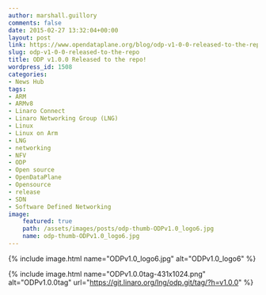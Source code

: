 ```yaml
---
author: marshall.guillory
comments: false
date: 2015-02-27 13:32:04+00:00
layout: post
link: https://www.opendataplane.org/blog/odp-v1-0-0-released-to-the-repo/
slug: odp-v1-0-0-released-to-the-repo
title: ODP v1.0.0 Released to the repo!
wordpress_id: 1508
categories:
- News Hub
tags:
- ARM
- ARMv8
- Linaro Connect
- Linaro Networking Group (LNG)
- Linux
- Linux on Arm
- LNG
- networking
- NFV
- ODP
- Open source
- OpenDataPlane
- Opensource
- release
- SDN
- Software Defined Networking
image:
    featured: true
    path: /assets/images/posts/odp-thumb-ODPv1.0_logo6.jpg
    name: odp-thumb-ODPv1.0_logo6.jpg
---
```


{% include image.html name="ODPv1.0_logo6.jpg" alt="ODPv1.0_logo6" %}

{% include image.html name="ODPv1.0.0tag-431x1024.png" alt="ODPv1.0.0tag" url="https://git.linaro.org/lng/odp.git/tag/?h=v1.0.0" %}
